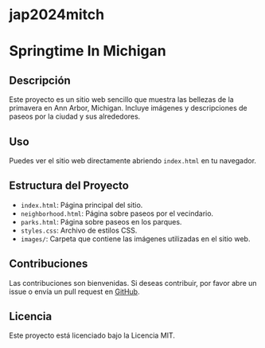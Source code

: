 # jap2024mitch
# Springtime In Michigan

## Descripción

Este proyecto es un sitio web sencillo que muestra las bellezas de la primavera en Ann Arbor, Michigan. Incluye imágenes y descripciones de paseos por la ciudad y sus alrededores.

## Uso

Puedes ver el sitio web directamente abriendo `index.html` en tu navegador.

## Estructura del Proyecto

- `index.html`: Página principal del sitio.
- `neighborhood.html`: Página sobre paseos por el vecindario.
- `parks.html`: Página sobre paseos en los parques.
- `styles.css`: Archivo de estilos CSS.
- `images/`: Carpeta que contiene las imágenes utilizadas en el sitio web.

## Contribuciones

Las contribuciones son bienvenidas. Si deseas contribuir, por favor abre un issue o envía un pull request en [GitHub](https://github.com/jdasilva221100/springtime-in-michigan).

## Licencia

Este proyecto está licenciado bajo la Licencia MIT.
